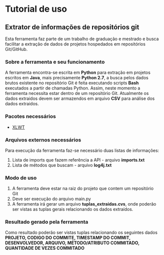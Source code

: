 # Tutorial de uso
## Extrator de informações de repositórios git

Esta ferramenta faz parte de um trabalho de graduação e mestrado e busca facilitar a extração de dados de projetos hospedados em repositórios Git/GitHub.

### Sobre a ferramenta e seu funcionamento

A ferramenta encontra-se escrita em **Python** para extração em projetos escritos em **Java**, mais precisamente **Python  2.7**, a busca pelos dados brutos existente no repositório Git é feita executando scripts **Bash** executados a partir de chamadas Python. Assim, neste momento a ferramenta necessita estar dentro de um repositório Git. Atualmente os dados extraidos devem ser armazendos em arquivo **CSV** para análise dos dados extraidos.

### Pacotes necessários
- [XLWT](https://xlwt.readthedocs.io)

### Arquivos externos necessários

Para execução da ferramenta faz-se necessário duas listas de informações:
1. Lista de imports que fazem referência a API - arquivo **imports.txt**
2. Lista de métodos que buscam - arquivo **log4j.txt**

### Modo de uso

1. A ferramenta deve estar na raiz do projeto que contem um repositório Git
2. Deve ser execução do arquivo main.py
3. A ferramenta irá gerar um arquivo **tuplas_extraidas.cvs**, onde poderão ser vistas as tuplas gerais relacionando os dados extraídos.

### Resultado gerado pela ferramenta

Como resultado poderão ser vistas tuplas relacionando os seguintes dados
**PROJETO, CODIGO DO COMMITE, TIMESTAMP DO COMMIT, DESENVOLVEDOR, ARQUIVO, MÉTODO/ATRIBUTO COMMITADO, QUANTIDADE DE VEZES COMMITADO**
